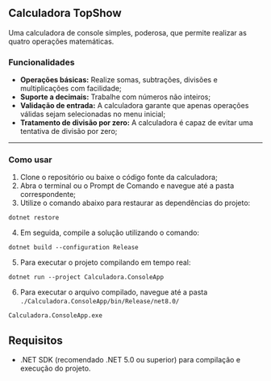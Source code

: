  ## Calculadora TopShow
 Uma calculadora de console simples, poderosa, que permite realizar as quatro operações matemáticas.

 ### Funcionalidades
 - **Operações básicas:** Realize somas, subtrações, divisões e multiplicações com facilidade;
 - **Suporte a decimais:** Trabalhe com números não inteiros;
 - **Validação de entrada:** A calculadora garante que apenas operações válidas sejam selecionadas no menu inicial;
 - **Tratamento de divisão por zero:** A calculadora é capaz de evitar uma tentativa de divisão por zero;

---
### Como usar
1. Clone o repositório ou baixe o código fonte da calculadora;
2. Abra o terminal ou o Prompt de Comando e navegue até a pasta correspondente;
3. Utilize o comando abaixo para restaurar as dependências do projeto:
```
dotnet restore
```
4. Em seguida, compile a solução utilizando o comando:
```
dotnet build --configuration Release
```
5. Para executar o projeto compilando em tempo real:
```
dotnet run --project Calculadora.ConsoleApp
```
6. Para executar o arquivo compilado, navegue até a pasta `./Calculadora.ConsoleApp/bin/Release/net8.0/`
```
Calculadora.ConsoleApp.exe
```

## Requisitos

- .NET SDK (recomendado .NET 5.0 ou superior) para compilação e execução do projeto.
